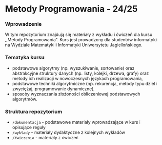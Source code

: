 # Metody Programowania - 24/25

### Wprowadzenie

W tym repozytorium znajdują się materiały z wykładu i ćwiczeń dla kursu ,,Metody Programowania". Kurs jest prowadzony dla studentów informatyki na Wydziale Matematyki i Informatyki Uniwersytetu Jagiellońskiego.


### Tematyka kursu

- podstawowe algorytmy (np. wyszukiwanie, sortowanie) oraz abstrakcyjne struktury danych (np. listy, kolejki, drzewa, grafy) oraz metody ich realizacji w nowoczesnych językach programowania,
- podstawowe techniki algorytmiczne (np. rekurencja, metody typu dziel i zwyciężaj, programowanie dynamiczne),
- sposoby wyznaczania złożoności obliczeniowej podstawowych algorytmów.

### Struktura repozytorium

- `/dokumentacja` - podstawowe materiały wprowadzające w kurs i opisujące reguły
- `/wykłady` - materiały dydaktyczne z kolejnych wykładów
- `/ćwiczenia` - materiały z ćwiczeń